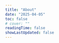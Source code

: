 ```yaml
---
title: "About"
date: "2025-04-05"
toc: false
# cover: ""
readingTime: false
showLastUpdated: false
---
```

